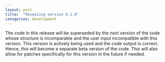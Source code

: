 ```yaml
---
layout: post
title:  "Reseasing version 0.1.0"
categories: development
---
```

The code in this release will be superseded by the next version of the code whose structure is incomparable and the user input incompatible with this version. This version is actively being used and the code output is correct. Hence, this will become a separate beta version of the code. This will also allow for patches specifically for this version in the future if needed.
